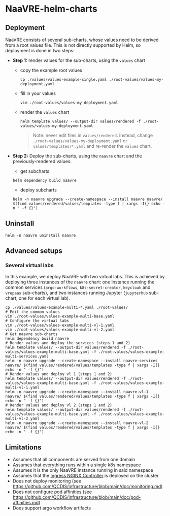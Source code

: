 # NaaVRE-helm-charts

## Deployment

NaaVRE consists of several sub-charts, whose values need to be derived from a root values file.
This is not directly supported by Helm, so deployment is done in two steps:

- **Step 1:** render values for the sub-charts, using the `values` chart
  - copy the example root values
    ```shell
    cp ./values/values-example-single.yaml ./root-values/values-my-deployment.yaml
    ```
  - fill in your values
    ```shell
    vim ./root-values/values-my-deployment.yaml
    ```
  - render the `values` chart
    ```shell
    helm template values/ --output-dir values/rendered -f ./root-values/values-my-deployment.yaml
    ```
    > Note: never edit files in `values/rendered`. Instead, change `./root-values/values-my-deployment.yaml` or `values/templates/*.yaml` and re-render the `values` chart.


- **Step 2:** Deploy the sub-charts, using the `naavre` chart and the previously-rendered values.
  - get subcharts
  ```shell
  helm dependency build naavre
  ```
  - deploy subcharts
  ```shell
  helm -n naavre upgrade --create-namespace --install naavre naavre/ $(find values/rendered/values/templates -type f | xargs -I{} echo -n " -f {}")
  ```

## Uninstall

```shell
helm -n naavre uninstall naavre
```

## Advanced setups

### Several virtual labs

In this example, we deploy NaaVRE with two virtual labs. This is achieved by deploying three instances of the `naavre` chart: one instance running the common services (`argo-workflows`, `k8s-secret-creator`, `keycloak` and `vrepaas` sub-charts), and two instances running Jupyter (`jupyterhub` sub-chart; one for each virtual lab).

```shell
cp ./values/values-example-multi-*.yaml ./root-values/
# Edit the common values
vim ./root-values/values-example-multi-base.yaml
# Configure the virtual labs
vim ./root-values/values-example-multi-vl-1.yaml
vim ./root-values/values-example-multi-vl-2.yaml
# Get naavre sub-charts
helm dependency build naavre
# Render values and deploy the services (steps 1 and 2)
helm template values/ --output-dir values/rendered -f ./root-values/values-example-multi-base.yaml -f ./root-values/values-example-multi-services.yaml
helm -n naavre upgrade --create-namespace --install naavre-services naavre/ $(find values/rendered/values/templates -type f | xargs -I{} echo -n " -f {}")
# Render values and deploy vl 1 (steps 1 and 2)
helm template values/ --output-dir values/rendered -f ./root-values/values-example-multi-base.yaml -f ./root-values/values-example-multi-vl-1.yaml
helm -n naavre upgrade --create-namespace --install naavre-vl-1 naavre/ $(find values/rendered/values/templates -type f | xargs -I{} echo -n " -f {}")
# Render values and deploy vl 2 (steps 1 and 2)
helm template values/ --output-dir values/rendered -f ./root-values/values-example-multi-base.yaml -f ./root-values/values-example-multi-vl-2.yaml
helm -n naavre upgrade --create-namespace --install naavre-vl-2 naavre/ $(find values/rendered/values/templates -type f | xargs -I{} echo -n " -f {}")
```

## Limitations

- Assumes that all components are served from one domain
- Assumes that everything runs within a single k8s namespace
- Assumes it is the only NaaVRE instance running in said namespace
- Assumes that the [Ingress NGINX Controller](https://kubernetes.github.io/ingress-nginx/) is deployed on the cluster
- Does not deploy monitoring (see https://github.com/QCDIS/infrastructure/blob/main/doc/monitoring.md)
- Does not configure pod affinities (see https://github.com/QCDIS/infrastructure/blob/main/doc/pod-affinities.md)
- Does support argo workflow artifacts
